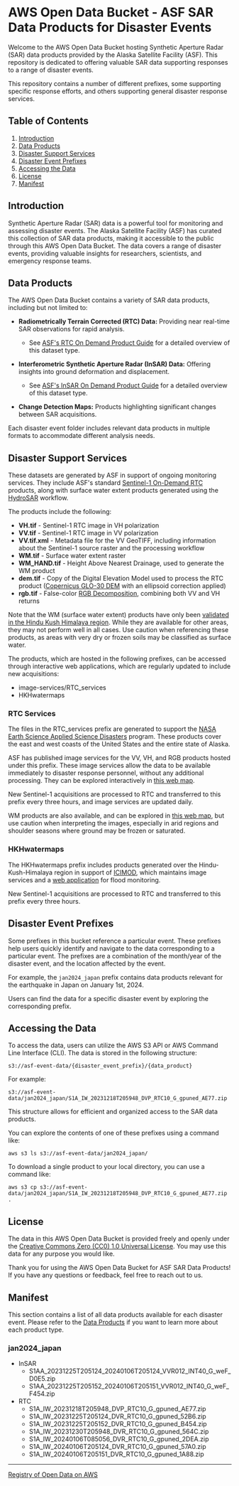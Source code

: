 # AWS Open Data Bucket - ASF SAR Data Products for Disaster Events

Welcome to the AWS Open Data Bucket hosting Synthetic Aperture Radar (SAR) data products provided by the 
Alaska Satellite Facility (ASF). This repository is dedicated to offering valuable SAR data supporting responses 
to a range of disaster events. 

This repository contains a number of different prefixes, some supporting specific response efforts, and others 
supporting general disaster response services. 

## Table of Contents
1. [Introduction](#introduction)
2. [Data Products](#data-products)
3. [Disaster Support Services](#disaster-support-services)
4. [Disaster Event Prefixes](#disaster-event-prefixes)
5. [Accessing the Data](#accessing-the-data)
6. [License](#license)
7. [Manifest](#manifest)

## Introduction

Synthetic Aperture Radar (SAR) data is a powerful tool for monitoring and assessing disaster events. 
The Alaska Satellite Facility (ASF) has curated this collection of SAR data products, making it accessible 
to the public through this AWS Open Data Bucket. The data covers a range of disaster events, providing valuable 
insights for researchers, scientists, and emergency response teams.

## Data Products

The AWS Open Data Bucket contains a variety of SAR data products, including but not limited to:

- **Radiometrically Terrain Corrected (RTC) Data:** Providing near real-time SAR observations for rapid analysis.
    - See [ASF's RTC On Demand Product Guide](https://hyp3-docs.asf.alaska.edu/guides/rtc_product_guide/) 
      for a detailed overview of this dataset type.

- **Interferometric Synthetic Aperture Radar (InSAR) Data:** Offering insights into ground deformation and displacement.
    - See [ASF's InSAR On Demand Product Guide](https://hyp3-docs.asf.alaska.edu/guides/insar_product_guide/) 
      for a detailed overview of this dataset type.

- **Change Detection Maps:** Products highlighting significant changes between SAR acquisitions.

Each disaster event folder includes relevant data products in multiple formats to accommodate different analysis needs.

## Disaster Support Services

These datasets are generated by ASF in support of ongoing monitoring services. They include ASF's standard 
[Sentinel-1 On-Demand RTC](https://storymaps.arcgis.com/stories/2ead3222d2294d1fae1d11d3f98d7c35) products, 
along with surface water extent products generated using the [HydroSAR](https://github.com/HydroSAR/HydroSAR) workflow. 

The products include the following:
- **VH.tif** - Sentinel-1 RTC image in VH polarization
- **VV.tif** - Sentinel-1 RTC image in VV polarization
- **VV.tif.xml** - Metadata file for the VV GeoTIFF, including information about the Sentinel-1 source raster 
  and the processing workflow
- **WM.tif** - Surface water extent raster
- **WM_HAND.tif** - Height Above Nearest Drainage, used to generate the WM product
- **dem.tif** - Copy of the Digital Elevation Model used to process the RTC product 
  ([Copernicus GLO-30 DEM](https://dataspace.copernicus.eu/explore-data/data-collections/copernicus-contributing-missions/collections-description/COP-DEM) 
  with an ellipsoid correction applied)
- **rgb.tif** - False-color [RGB Decomposition](https://github.com/ASFHyP3/hyp3-lib/blob/main/docs/rgb_decomposition.md), 
  combining both VV and VH returns

Note that the WM (surface water extent) products have only been 
[validated in the Hindu Kush Himalaya region](https://www.mdpi.com/2072-4292/16/17/3244). 
While they are available for other areas, they may not perform well in all cases. Use caution when referencing these 
products, as areas with very dry or frozen soils may be classified as surface water. 

The products, which are hosted in the following prefixes, can be accessed through interactive web applications, 
which are regularly updated to include new acquisitions:
- image-services/RTC_services
- HKHwatermaps

### RTC Services

The files in the RTC_services prefix are generated to support the 
[NASA Earth Science Applied Science Disasters](https://appliedsciences.nasa.gov/what-we-do/disasters) 
program. These products cover the east and west coasts of the United States and the entire state of Alaska. 

ASF has published image services for the VV, VH, and RGB products hosted under this prefix. These image services 
allow the data to be available immediately to disaster response personnel, without any additional processing. 
They can be explored interactively in 
[this web map](https://asf-daac.maps.arcgis.com/home/webmap/viewer.html?webmap=3dd8d25559db4ba6aa0e1b6e8cb5d39a).

New Sentinel-1 acquisitions are processed to RTC and transferred to this prefix every three hours, and image 
services are updated daily.

WM products are also available, and can be explored in 
[this web map](https://asf-daac.maps.arcgis.com/apps/mapviewer/index.html?webmap=faa83e4ccfe64bb8a99c13ef70b19b8f), 
but use caution when interpreting the images, especially in arid regions and shoulder seasons where 
ground may be frozen or saturated. 

### HKHwatermaps

The HKHwatermaps prefix includes products generated over the Hindu-Kush-Himalaya region in support of 
[ICIMOD](https://www.icimod.org/), which maintains image services and a 
[web application](https://geoapps.icimod.org/FloodInundation/) for flood monitoring.

New Sentinel-1 acquisitions are processed to RTC and transferred to this prefix every three hours. 

## Disaster Event Prefixes

Some prefixes in this bucket reference a particular event. These prefixes help users quickly identify 
and navigate to the data corresponding to a particular event. The prefixes are a combination of the month/year 
of the disaster event, and the location affected by the event.

For example, the `jan2024_japan` prefix contains data products relevant for the earthquake in Japan on 
January 1st, 2024.

Users can find the data for a specific disaster event by exploring the corresponding prefix.

## Accessing the Data

To access the data, users can utilize the AWS S3 API or AWS Command Line Interface (CLI). The data is stored in the following structure:

```
s3://asf-event-data/{disaster_event_prefix}/{data_product}
```

For example:
```
s3://asf-event-data/jan2024_japan/S1A_IW_20231218T205948_DVP_RTC10_G_gpuned_AE77.zip
```
This structure allows for efficient and organized access to the SAR data products.

You can explore the contents of one of these prefixes using a command like:

```
aws s3 ls s3://asf-event-data/jan2024_japan/
```

To download a single product to your local directory, you can use a command like:

```
aws s3 cp s3://asf-event-data/jan2024_japan/S1A_IW_20231218T205948_DVP_RTC10_G_gpuned_AE77.zip .
```

## License

The data in this AWS Open Data Bucket is provided freely and openly under the [Creative Commons Zero (CC0) 1.0 Universal License](https://creativecommons.org/publicdomain/zero/1.0/). You may use this data for any purpose you would like.

Thank you for using the AWS Open Data Bucket for ASF SAR Data Products! If you have any questions or feedback, feel free to reach out to us.

## Manifest
This section contains a list of all data products available for each disaster event. Please refer to the [Data Products](#data-products) if you want to learn more about each product type.

### jan2024_japan

- InSAR
    - S1AA_20231225T205124_20240106T205124_VVR012_INT40_G_weF_D0E5.zip
    - S1AA_20231225T205152_20240106T205151_VVR012_INT40_G_weF_F454.zip
- RTC
    - S1A_IW_20231218T205948_DVP_RTC10_G_gpuned_AE77.zip
    - S1A_IW_20231225T205124_DVR_RTC10_G_gpuned_52B6.zip
    - S1A_IW_20231225T205152_DVR_RTC10_G_gpuned_B454.zip
    - S1A_IW_20231230T205948_DVR_RTC10_G_gpuned_564C.zip
    - S1A_IW_20240106T085056_DVR_RTC10_G_gpuned_2DEA.zip
    - S1A_IW_20240106T205124_DVR_RTC10_G_gpuned_57A0.zip
    - S1A_IW_20240106T205151_DVR_RTC10_G_gpuned_1A88.zip

---

[Registry of Open Data on AWS](https://registry.opendata.aws/)
